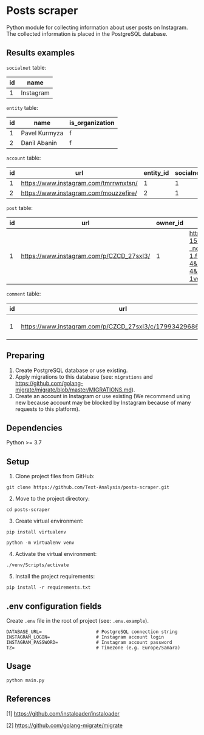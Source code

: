 # Posts scraper

Python module for collecting information about user posts on Instagram. The collected information is placed in the
PostgreSQL database.

## Results examples

`socialnet` table:

| id | name |
|----------------|---------|
| 1 | Instagram |

`entity` table:

| id | name | is_organization |
|----------------|---------|----------------|
| 1 | Pavel Kurmyza | f |
| 2 | Danil Abanin | f |

`account` table:

| id | url | entity_id | socialnet_id |
|---|---|---|---|
| 1 | https://www.instagram.com/tmrrwnxtsn/ | 1 | 1 |
| 2 | https://www.instagram.com/mouzzefire/ | 2 | 1 |

`post` table:

| id | url | owner_id | picture | text | time | likes |
|---|---|---|---|---|---|---|
| 1 | https://www.instagram.com/p/CZCD_27sxI3/ | 1 | https://instagram.fura3-1.fna.fbcdn.net/v/t51.2885-15/e35/272301986_1104448550356719_7483000766698731388_n.webp.jpg?_nc_ht=instagram.fura3-1.fna.fbcdn.net&_nc_cat=103&_nc_ohc=rU3YtAfaP4MAX_T5xCE&edm=ALQROFkBAAAA&ccb=7-4&ig_cache_key=Mjc1Njc4MzUwNDM1NDM4MjM5MQ%3D%3D.2-ccb7-4&oh=00_AT_SIE3Oq4WRQCFl63GcHK_EG1Yf0SBT4Yggrc4-1vqSkg&oe=62035CFF&_nc_sid=30a2ef | Hello, it's me | 2022-01-22 13:03:44+00 | 15 |

`comment` table:

| id | url | post_id | text | owner_url | time | likes |
|---|---|---|---|---|---|---|
| 1 | https://www.instagram.com/p/CZCD_27sxI3/c/17993429686418706/ | 1 | Nice!! | https://www.instagram.com/mouzzefire/ | 2022-01-22 13:40:44+00 | 2 |

## Preparing

1. Create PostgreSQL database or use existing.
2. Apply migrations to this database (see: `migrations`
   and https://github.com/golang-migrate/migrate/blob/master/MIGRATIONS.md).
3. Create an account in Instagram or use existing (We recommend using new because account may be blocked by Instagram
   because of many requests to this platform).

## Dependencies

Python >= 3.7

## Setup

1. Clone project files from GitHub:

`git clone https://github.com/Text-Analysis/posts-scraper.git`

2. Move to the project directory:

`cd posts-scraper`

3. Create virtual environment:

`pip install virtualenv`

`python -m virtualenv venv`

4. Activate the virtual environment:

`./venv/Scripts/activate`

5. Install the project requirements:

`pip install -r requirements.txt`

## .env configuration fields

Create `.env` file in the root of project (see: `.env.example`).

````
DATABASE_URL=                    # PostgreSQL connection string
INSTAGRAM_LOGIN=                 # Instagram account login
INSTAGRAM_PASSWORD=              # Instagram account password
TZ=                              # Timezone (e.g. Europe/Samara)
````

## Usage

````
python main.py
````

## References

[1] https://github.com/instaloader/instaloader

[2] https://github.com/golang-migrate/migrate